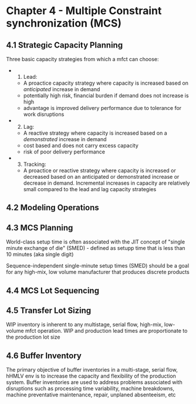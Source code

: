 # Chapter 4 - Multiple Constraint synchronization (MCS)

## 4.1 Strategic Capacity Planning

Three basic capacity strategies from which a mfct can choose:

- 1. Lead:
  - A proactice capacity strategy where capacity is increased based on *anticipated* increase in demand
  - potentially high risk, financial burden if demand does not increase is high
  - advantage is improved delivery performance due to tolerance for work disruptions
- 2. Lag:
  - A reactive strategy where capacity is increased based on a *demonstrated* increase in demand
  - cost based and does not carry excess capacity
  - risk of poor delivery performance
- 3. Tracking:
  - A proactice or reactive strategy where capacity is increased or decreased based on an anticipated or demonstrated increase or decrease in demand. Incremental increases in capacity are relatively small compared to the lead and lag capacity strategies

## 4.2 Modeling Operations

## 4.3 MCS Planning

World-class setup time is often associated with the JIT concept of "single minute exchange of die" (SMED) - defined as setupp time that is less than 10 minutes (aka single digit)

Sequence-independent single-minute setup times (SMED) should be a goal for any high-mix, low volume manufacturer that produces discrete products

## 4.4 MCS Lot Sequencing

## 4.5 Transfer Lot Sizing

WIP inventory is inherent to any multistage, serial flow, high-mix, low-volume mfct operation. WIP and production lead times are proportionate to the production lot size

## 4.6 Buffer Inventory

The primary objective of buffer inventories in a multi-stage, serial flow, hHMLV env is to increase the capacity and flexibility of the production system. Buffer inventories are used to address problems associated with disruptions such as processing time variability, machine breakdowns, machine preventative maintenance, repair, unplaned absenteeism, etc
